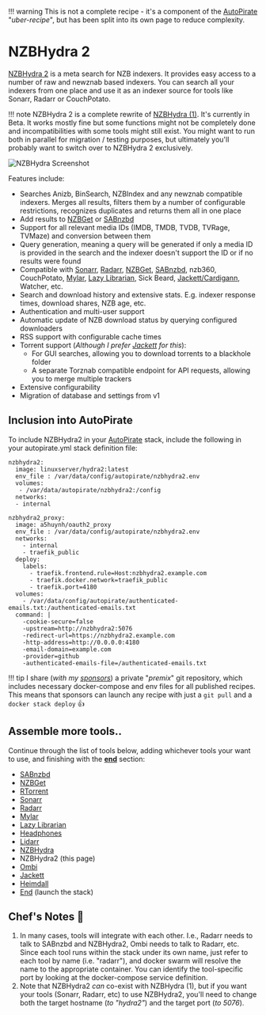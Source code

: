 !!! warning
This is not a complete recipe - it's a component of the [AutoPirate](/recipes/autopirate/) "_uber-recipe_", but has been split into its own page to reduce complexity.

# NZBHydra 2

[NZBHydra 2](https://github.com/theotherp/nzbhydra2) is a meta search for NZB indexers. It provides easy access to a number of raw and newznab based indexers. You can search all your indexers from one place and use it as an indexer source for tools like Sonarr, Radarr or CouchPotato.

!!! note
NZBHydra 2 is a complete rewrite of [NZBHydra (1)](/recipes/autopirate/nzbhydra/). It's currently in Beta. It works mostly fine but some functions might not be completely done and incompatibilities with some tools might still exist. You might want to run both in parallel for migration / testing purposes, but ultimately you'll probably want to switch over to NZBHydra 2 exclusively.

![NZBHydra Screenshot](../../images/nzbhydra2.png)

Features include:

- Searches Anizb, BinSearch, NZBIndex and any newznab compatible indexers. Merges all results, filters them by a number of configurable restrictions, recognizes duplicates and returns them all in one place
- Add results to [NZBGet](/recipes/autopirate/nzbget/) or [SABnzbd](/recipes/autopirate/sabnzbd/)
- Support for all relevant media IDs (IMDB, TMDB, TVDB, TVRage, TVMaze) and conversion between them
- Query generation, meaning a query will be generated if only a media ID is provided in the search and the indexer doesn't support the ID or if no results were found
- Compatible with [Sonarr](/recipes/autopirate/sonarr/), [Radarr](/recipes/autopirate/radarr/), [NZBGet](/recipes/autopirate/nzbget.md), [SABnzbd](/recipes/autopirate/sabnzbd/), nzb360, CouchPotato, [Mylar](/recipes/autopirate/mylar/), [Lazy Librarian](/recipes/autopirate/lazylibrarian/), Sick Beard, [Jackett/Cardigann](/recipes/autopirate/jackett/), Watcher, etc.
- Search and download history and extensive stats. E.g. indexer response times, download shares, NZB age, etc.
- Authentication and multi-user support
- Automatic update of NZB download status by querying configured downloaders
- RSS support with configurable cache times
- Torrent support (_Although I prefer [Jackett](/recipes/autopirate/jackett/) for this_):
  - For GUI searches, allowing you to download torrents to a blackhole folder
  - A separate Torznab compatible endpoint for API requests, allowing you to merge multiple trackers
- Extensive configurability
- Migration of database and settings from v1

## Inclusion into AutoPirate

To include NZBHydra2 in your [AutoPirate](/recipes/autopirate/) stack, include the following in your autopirate.yml stack definition file:

```
nzbhydra2:
  image: linuxserver/hydra2:latest
  env_file : /var/data/config/autopirate/nzbhydra2.env
  volumes:
   - /var/data/autopirate/nzbhydra2:/config
  networks:
  - internal

nzbhydra2_proxy:
  image: a5huynh/oauth2_proxy
  env_file : /var/data/config/autopirate/nzbhydra2.env
  networks:
    - internal
    - traefik_public
  deploy:
    labels:
      - traefik.frontend.rule=Host:nzbhydra2.example.com
      - traefik.docker.network=traefik_public
      - traefik.port=4180
  volumes:
    - /var/data/config/autopirate/authenticated-emails.txt:/authenticated-emails.txt
  command: |
    -cookie-secure=false
    -upstream=http://nzbhydra2:5076
    -redirect-url=https://nzbhydra2.example.com
    -http-address=http://0.0.0.0:4180
    -email-domain=example.com
    -provider=github
    -authenticated-emails-file=/authenticated-emails.txt
```

!!! tip
I share (_with my [sponsors](https://github.com/sponsors/funkypenguin)_) a private "_premix_" git repository, which includes necessary docker-compose and env files for all published recipes. This means that sponsors can launch any recipe with just a `git pull` and a `docker stack deploy` 👍

## Assemble more tools..

Continue through the list of tools below, adding whichever tools your want to use, and finishing with the **[end](/recipes/autopirate/end/)** section:

- [SABnzbd](/recipes/autopirate/sabnzbd.md)
- [NZBGet](/recipes/autopirate/nzbget.md)
- [RTorrent](/recipes/autopirate/rtorrent/)
- [Sonarr](/recipes/autopirate/sonarr/)
- [Radarr](/recipes/autopirate/radarr/)
- [Mylar](/recipes/autopirate/mylar/)
- [Lazy Librarian](/recipes/autopirate/lazylibrarian/)
- [Headphones](/recipes/autopirate/headphones/)
- [Lidarr](/recipes/autopirate/lidarr/)
- [NZBHydra](/recipes/autopirate/nzbhydra/)
- NZBHydra2 (this page)
- [Ombi](/recipes/autopirate/ombi/)
- [Jackett](/recipes/autopirate/jackett/)
- [Heimdall](/recipes/autopirate/heimdall/)
- [End](/recipes/autopirate/end/) (launch the stack)

## Chef's Notes 📓

1. In many cases, tools will integrate with each other. I.e., Radarr needs to talk to SABnzbd and NZBHydra2, Ombi needs to talk to Radarr, etc. Since each tool runs within the stack under its own name, just refer to each tool by name (i.e. "radarr"), and docker swarm will resolve the name to the appropriate container. You can identify the tool-specific port by looking at the docker-compose service definition.
2. Note that NZBHydra2 _can_ co-exist with NZBHydra (1), but if you want your tools (Sonarr, Radarr, etc) to use NZBHydra2, you'll need to change both the target hostname (_to "hydra2"_) and the target port (_to 5076_).
